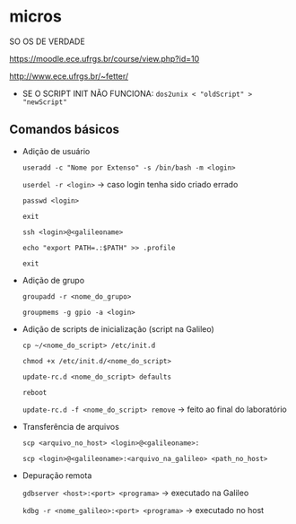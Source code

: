 # micros
SO OS DE VERDADE

https://moodle.ece.ufrgs.br/course/view.php?id=10

http://www.ece.ufrgs.br/~fetter/

* SE O SCRIPT INIT NÃO FUNCIONA:
`dos2unix < "oldScript" > "newScript"`



## Comandos básicos
* Adição de usuário

  `useradd -c "Nome por Extenso" -s /bin/bash -m <login>`
  
  `userdel -r <login>` -> caso login tenha sido criado errado
  
  `passwd <login>`
  
  `exit`
  
  `ssh <login>@<galileoname>`
  
  `echo "export PATH=.:$PATH" >> .profile`
  
  `exit`

* Adição de grupo

  `groupadd -r <nome_do_grupo>`
  
  `groupmems -g gpio -a <login>`

* Adição de scripts de inicialização (script na Galileo)

  `cp ~/<nome_do_script> /etc/init.d`
  
  `chmod +x /etc/init.d/<nome_do_script>`
  
  `update-rc.d <nome_do_script> defaults`
  
  `reboot`
  
  `update-rc.d -f <nome_do_script> remove` -> feito ao final do laboratório

* Transferência de arquivos

  `scp <arquivo_no_host> <login>@<galileoname>:`
  
  `scp <login>@<galileoname>:<arquivo_na_galileo> <path_no_host>`
  
* Depuração remota

  `gdbserver <host>:<port> <programa>` -> executado na Galileo
  
  `kdbg -r <nome_galileo>:<port> <programa>` -> executado no host
  
